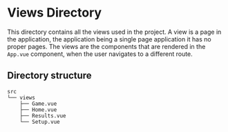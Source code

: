 # Views Directory
This directory contains all the views used in the project. A view is a page in the application, the application being a single page application it has no proper pages. The views are the components that are rendered in the `App.vue` component, when the user navigates to a different route.

## Directory structure
```
src
└── views
    ├── Game.vue
    ├── Home.vue
    ├── Results.vue
    └── Setup.vue
```

